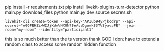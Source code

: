 pip install -r requirements.txt
pip install livekit-plugins-turn-detector
python main.py download_files
python main.py dev
source secrets.sh

```
livekit-cli create-token --api-key="APIub94yPjkcdrp" --api-secret="o09FEHZiMWIJjKdmVNX8N75nAseDgumk83TV3yavaFE" --join --room="my-room" --identity="participant1"
```


this is so much better than the ts version thank GOD i dont have to extend a random class
to access some random hidden function   